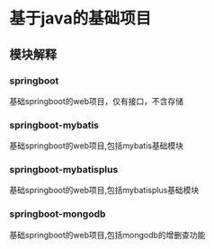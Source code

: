 # 基于java的基础项目

## 模块解释
### springboot
基础springboot的web项目，仅有接口，不含存储

### springboot-mybatis
基础springboot的web项目,包括mybatis基础模块

### springboot-mybatisplus
基础springboot的web项目,包括mybatisplus基础模块

### springboot-mongodb
基础springboot的web项目,包括mongodb的增删查功能




